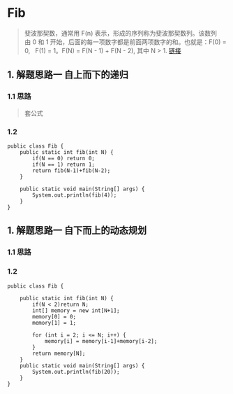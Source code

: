 # Fib
> 斐波那契数，通常用 F(n) 表示，形成的序列称为斐波那契数列。该数列由 0 和 1 开始，后面的每一项数字都是前面两项数字的和。也就是：F(0) = 0,   F(1) = 1。F(N) = F(N - 1) + F(N - 2), 其中 N > 1. [链接](https://leetcode-cn.com/problems/fibonacci-number/)

## 1. 解题思路一 自上而下的递归
### 1.1 思路 
> 套公式
### 1.2
```
public class Fib {
    public static int fib(int N) {
        if(N == 0) return 0;
        if(N == 1) return 1;
        return fib(N-1)+fib(N-2);
    }

    public static void main(String[] args) {
        System.out.println(fib(4));
    }
}
```

## 1. 解题思路一 自下而上的动态规划
### 1.1 思路 
### 1.2
```
public class Fib {

    public static int fib(int N) {
        if(N < 2)return N;
        int[] memory = new int[N+1];
        memory[0] = 0;
        memory[1] = 1;

        for (int i = 2; i <= N; i++) {
            memory[i] = memory[i-1]+memory[i-2];
        }
        return memory[N];
    }
    public static void main(String[] args) {
        System.out.println(fib(20));
    }
}
```